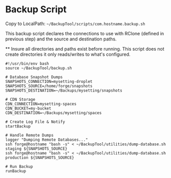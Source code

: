 # Backup Script
Copy to LocalPath: `~/BackupTool/scripts/com.hostname.backup.sh`

This backup script declares the connections to use with RClone 
(defined in previous step) and the source and destination paths.

** Insure all directories and paths exist before running.  This script 
does not create directories it only reads/writes to what's configured.

```
#!/usr/bin/env bash
source ~/BackupTool/backup.sh

# Database Snapshot Dumps
SNAPSHOTS_CONNECTION=mysetting-droplet
SNAPSHOTS_SOURCE=/home/forge/snapshots
SNAPSHOTS_DESTINATION=~/Backups/mysetting/snapshots

# CDN Storage
CDN_CONNECTION=mysetting-spaces
CDN_BUCKET=my-bucket
CDN_DESTINATION=~/Backups/mysetting/spaces

# Create Log File & Notify
startBackup

# Handle Remote Dumps
logger "Dumping Remote Databases..."
ssh forge@hostname "bash -s" < ~/BackupTool/utilities/dump-database.sh staging ${SNAPSHOTS_SOURCE}
ssh forge@hostname "bash -s" < ~/BackupTool/utilities/dump-database.sh production ${SNAPSHOTS_SOURCE}

# Run Backup
runBackup
```

